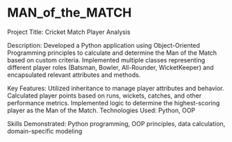 # MAN_of_the_MATCH
Project Title: Cricket Match Player Analysis

Description: Developed a Python application using Object-Oriented Programming principles to calculate and determine the Man of the Match based on custom criteria.
             Implemented multiple classes representing different player roles (Batsman, Bowler, All-Rounder, WicketKeeper) and encapsulated relevant attributes and methods.

Key Features:
Utilized inheritance to manage player attributes and behavior.
Calculated player points based on runs, wickets, catches, and other performance metrics.
Implemented logic to determine the highest-scoring player as the Man of the Match.
Technologies Used: Python, OOP

Skills Demonstrated: Python programming, OOP principles, data calculation, domain-specific modeling
